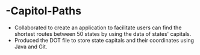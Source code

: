 # -Capitol-Paths
- Collaborated to create an application to facilitate users can find the shortest routes between 50 states by using the data of states' capitals.
- Produced the DOT file to store state capitals and their coordinates using Java and Git.
